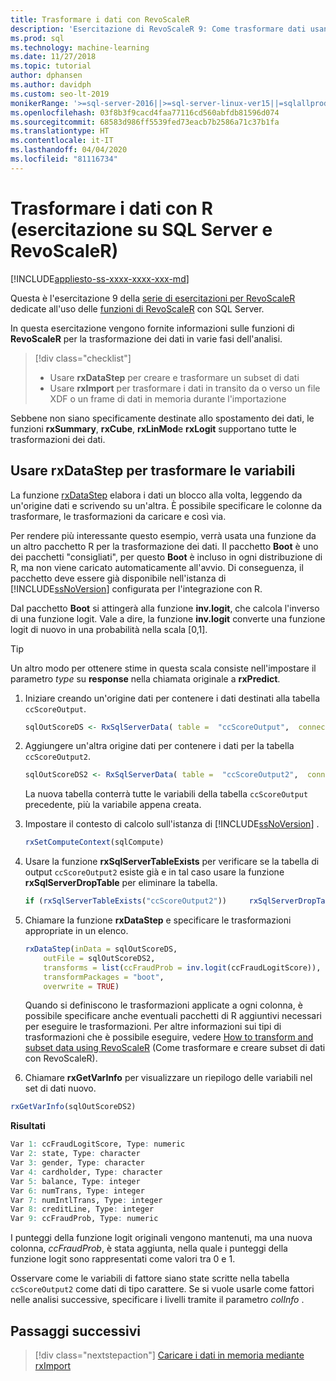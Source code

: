 ```yaml
---
title: Trasformare i dati con RevoScaleR
description: 'Esercitazione di RevoScaleR 9: Come trasformare dati usando il linguaggio R in SQL Server.'
ms.prod: sql
ms.technology: machine-learning
ms.date: 11/27/2018
ms.topic: tutorial
author: dphansen
ms.author: davidph
ms.custom: seo-lt-2019
monikerRange: '>=sql-server-2016||>=sql-server-linux-ver15||=sqlallproducts-allversions'
ms.openlocfilehash: 03f8b3f9cacd4faa77116cd560abfdb81596d074
ms.sourcegitcommit: 68583d986ff5539fed73eacb7b2586a71c37b1fa
ms.translationtype: HT
ms.contentlocale: it-IT
ms.lasthandoff: 04/04/2020
ms.locfileid: "81116734"
---
```

# <a name="transform-data-using-r-sql-server-and-revoscaler-tutorial"></a>Trasformare i dati con R (esercitazione su SQL Server e RevoScaleR)
[!INCLUDE[appliesto-ss-xxxx-xxxx-xxx-md](../../includes/appliesto-ss-xxxx-xxxx-xxx-md.md)]

Questa è l'esercitazione 9 della [serie di esercitazioni per RevoScaleR](deepdive-data-science-deep-dive-using-the-revoscaler-packages.md) dedicate all'uso delle [funzioni di RevoScaleR](https://docs.microsoft.com/machine-learning-server/r-reference/revoscaler/revoscaler) con SQL Server.

In questa esercitazione vengono fornite informazioni sulle funzioni di **RevoScaleR** per la trasformazione dei dati in varie fasi dell'analisi.

> [!div class="checklist"]
> * Usare **rxDataStep** per creare e trasformare un subset di dati
> * Usare **rxImport** per trasformare i dati in transito da o verso un file XDF o un frame di dati in memoria durante l'importazione

Sebbene non siano specificamente destinate allo spostamento dei dati, le funzioni **rxSummary**, **rxCube**, **rxLinMod**e **rxLogit** supportano tutte le trasformazioni dei dati.

## <a name="use-rxdatastep-to-transform-variables"></a>Usare rxDataStep per trasformare le variabili

La funzione [rxDataStep](https://docs.microsoft.com/machine-learning-server/r-reference/revoscaler/rxdatastep) elabora i dati un blocco alla volta, leggendo da un'origine dati e scrivendo su un'altra. È possibile specificare le colonne da trasformare, le trasformazioni da caricare e così via.

Per rendere più interessante questo esempio, verrà usata una funzione da un altro pacchetto R per la trasformazione dei dati. Il pacchetto **Boot** è uno dei pacchetti "consigliati", per questo **Boot** è incluso in ogni distribuzione di R, ma non viene caricato automaticamente all'avvio. Di conseguenza, il pacchetto deve essere già disponibile nell'istanza di [!INCLUDE[ssNoVersion](../../includes/ssnoversion-md.md)] configurata per l'integrazione con R.

Dal pacchetto **Boot** si attingerà alla funzione **inv.logit**, che calcola l'inverso di una funzione logit. Vale a dire, la funzione **inv.logit** converte una funzione logit di nuovo in una probabilità nella scala [0,1].

> [!TIP] 
> Un altro modo per ottenere stime in questa scala consiste nell'impostare il parametro *type* su **response** nella chiamata originale a **rxPredict**.

1. Iniziare creando un'origine dati per contenere i dati destinati alla tabella `ccScoreOutput`.
  
    ```R
    sqlOutScoreDS <- RxSqlServerData( table =  "ccScoreOutput",  connectionString = sqlConnString, rowsPerRead = sqlRowsPerRead )
    ```
  
2. Aggiungere un'altra origine dati per contenere i dati per la tabella `ccScoreOutput2`.
  
    ```R
    sqlOutScoreDS2 <- RxSqlServerData( table =  "ccScoreOutput2",  connectionString = sqlConnString, rowsPerRead = sqlRowsPerRead )
    ```
  
    La nuova tabella conterrà tutte le variabili della tabella `ccScoreOutput` precedente, più la variabile appena creata.
  
3. Impostare il contesto di calcolo sull'istanza di [!INCLUDE[ssNoVersion](../../includes/ssnoversion-md.md)] .
  
    ```R
    rxSetComputeContext(sqlCompute)
    ```
  
4. Usare la funzione **rxSqlServerTableExists** per verificare se la tabella di output `ccScoreOutput2` esiste già e in tal caso usare la funzione **rxSqlServerDropTable** per eliminare la tabella.
  
    ```R
    if (rxSqlServerTableExists("ccScoreOutput2"))     rxSqlServerDropTable("ccScoreOutput2")
    ```
  
5. Chiamare la funzione **rxDataStep** e specificare le trasformazioni appropriate in un elenco.
  
    ```R
    rxDataStep(inData = sqlOutScoreDS,
        outFile = sqlOutScoreDS2,
        transforms = list(ccFraudProb = inv.logit(ccFraudLogitScore)),
        transformPackages = "boot",
        overwrite = TRUE)
    ```

    Quando si definiscono le trasformazioni applicate a ogni colonna, è possibile specificare anche eventuali pacchetti di R aggiuntivi necessari per eseguire le trasformazioni.  Per altre informazioni sui tipi di trasformazioni che è possibile eseguire, vedere [How to transform and subset data using RevoScaleR](https://docs.microsoft.com/machine-learning-server/r/how-to-revoscaler-data-transform) (Come trasformare e creare subset di dati con RevoScaleR).
  
6. Chiamare **rxGetVarInfo** per visualizzare un riepilogo delle variabili nel set di dati nuovo.
  
```R
rxGetVarInfo(sqlOutScoreDS2)
```

**Risultati**

```R
Var 1: ccFraudLogitScore, Type: numeric
Var 2: state, Type: character
Var 3: gender, Type: character
Var 4: cardholder, Type: character
Var 5: balance, Type: integer
Var 6: numTrans, Type: integer
Var 7: numIntlTrans, Type: integer
Var 8: creditLine, Type: integer
Var 9: ccFraudProb, Type: numeric
```

I punteggi della funzione logit originali vengono mantenuti, ma una nuova colonna, *ccFraudProb*, è stata aggiunta, nella quale i punteggi della funzione logit sono rappresentati come valori tra 0 e 1.

Osservare come le variabili di fattore siano state scritte nella tabella `ccScoreOutput2` come dati di tipo carattere. Se si vuole usarle come fattori nelle analisi successive, specificare i livelli tramite il parametro *colInfo* .

## <a name="next-steps"></a>Passaggi successivi

> [!div class="nextstepaction"]
> [Caricare i dati in memoria mediante rxImport](../../machine-learning/tutorials/deepdive-load-data-into-memory-using-rximport.md)